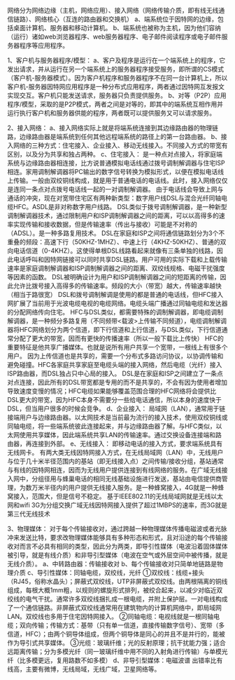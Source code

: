 网络分为网络边缘（主机，网络应用）、接入网络（网络传输介质，即有线无线通信链路）、网络核心（互连的路由器和交换机）
a、端系统位于因特网的边缘，包括桌面计算机、服务器和移动计算机。
b、端系统也被称为主机，因为他们容纳（运行）诸如web浏览器程序、web服务器程序、电子邮件阅读程序或电子邮件服务器程序等应用程序。

1、客户机与服务器程序/模型：
a、客户及程序是运行在一个端系统上的程序，它发出请求，并从运行在另一个端系统上的服务器程序接受服务，即所谓的CS模式（客户机-服务器模式）。因为客户机程序和服务器程序不在同一台计算机上，所以客户机-服务器因特网应用程序是一种分布式应用程序，两者通过因特网互发报文实现交互。客户机只能发送请求，服务器只负责提供服务。
b、对等（P2P）应用程序/模型，采取的是P2P模式，两者之间是对等的，即其中的端系统互相作用并运行执行客户机和服务器供能的程序，两者既可以提供服务又可以请求服务。

2、接入网络：
a、接入网络实际上就是将端系统连接到其边缘路由器的物理链路，边缘路由器是端系统到任何其他远程端系统的路径上的第一台路由器。
b、接入网络的三种方式：住宅接入、企业接入、移动无线接入。不同接入方式的带宽有区别，以及分为共享和独占两种。
c、住宅接入：
是一种点对点接入，将家庭端系统与边缘路由器相连接，比方说普通模拟电话线通过拨号调制解调器与住宅ISP相连。家用调制解调器将PC输出的数字信号转换为模拟形式，以便在模拟电话线上传输。一般由双绞铜线构成，就是用于普通电话的电话线。此时，接入网络仅仅是连同一条点对点拨号电话线一起的一对调制解调器。
由于电话线会导致上网与通话的冲突，现在对宽带住宅区有两种新类型：数字用户线DSL与混合光纤同轴电缆HFC。ASDL是非对称数字用户线路。
DSL类似于拨号调制解调器，是一种新型调制解调器技术，通过限制用户和ISP调制解调器之间的距离，可以以高得多的速率实现传输和接收数据，但是传输速率（传出与接收）可能是不对称的（ADSL）。是一种多路复用技术。
DSL在家庭和ISP之间将通信链路划分为3个不重叠的频段：高速下行（50KHZ-1MHZ）、中速上行（4KHZ-50KHZ）、普通的双向电话信道（0-4KHZ）。这使得单根DSL线路看起来就像有三条单独的线路，因此电话呼叫和因特网链接可以同时共享DSL链路。用户可用的实际下载和上载传输速率是家庭调制解调器和ISP调制解调器之间的距离、双绞线规格、电磁干扰强度等因素的函数。
DSL被明确设计为用户和ISP调制解调器之间的短距离的传输，因此允许比拨号接入高得多的传输速率。频段的大小（带宽）越大，传输速率越快（相当于路很宽）
DSL和拨号调制解调是使用的都是普通的电话线，但HFC接入网扩展了当前用于光波电缆电视的电缆网络。电缆头端广播通过同轴电缆和发达器的分配网络传向住宅。
HFC与DSL类似，都需要特殊的调制解调器，即电缆调制解调器，是一种频分多路复用（不同频带<载波>上传输不同频道），电缆调制解调器将HFC网络划分为两个信道，即下行信道和上行信道，与DSL类似，下行信道通常分配了更大的带宽，因而有更快的传播速率（所以一般下载比上传快）
HFC的重要特征是他共享广播媒体。也就是说所有用户共享一个宽带，一根线上有很多个用户。
因为上传信道也是共享的，需要一个分布式多路访问协议，以协调传输和避免碰撞。HFC各家庭共享家庭至电缆头端的接入网络，然后电缆（光纤）接入ISP路由器，而DSL独占只中心局的接入。
DSL是在家庭和ISP之间建立了一条点对点连接，因此所有的DSL带宽都是专用的而不是共享的，不会有因为使用者增加导致速度变慢的情况；HFC电缆如果能够覆盖范围合理的HFC网络将会提供比DSL更大的带宽，因为HFC本身不需要分一些给电话通信，所以本身的速度快于DSL，但当用户很多的时候会竞争。
d、企业接入：
局域网（LAN），通常用于链接端用户与边缘路由器。以太网技术是当前最为流行的接入技术，使用双绞铜线或同轴电缆，将一些端系统彼此连接起来，并与边缘路由器了解。与HFC类似，以太网使用共享媒体，因此端系统共享LAN的传输速率。通过交换设备连接端和路由器，再连接到外部。
e、无线接入：
即移动电话的接入方式，要求端系统具有无线网卡。
有两大类无线因特网接入方式，在无线局域网（LAN）中，无线用户与位于几十米半径范围内的基站（即无线接入点）之间传输/接收分组，基站通常与有线的因特网相连，因而为无线用户提供连接到有线网络的服务。在广域无线接入网中，分组径用与蜂巢电话的相同无线基础设施进行发送，基站由电信提供商管理，为数万米半径内的用户提供无线接入服务。是一种蜂窝接入，4G就是一种蜂窝接入，范围大，但是信号不稳定。
基于IEEE802.11的无线局域网就是无线以太网和wifi
3G为分组交换广域无线因特网接入提供了超过1MBPS的速率，而3G就是第三代无线技术

3、物理媒体：
对于每个传输接收对，通过跨越一种物理媒体传播电磁波或者光脉冲来发送比特，要求改物理媒体能够具有多种形态和形式，且对沿途的每个传输接收对而言不必具有相同的类型，因此分为两类，即导引性媒体（电波沿着固体媒体被引导，就是有线介质）和非导引型媒体（电波在空气或外层空间中被传播，就是无线介质）。
a、中转路由器：传输接收对
b、每个传输接收对只简单地链路是物理介质
c、导引性媒体：同轴电缆，双绞线，光纤
①双绞线：线缆+接头（RJ45，俗称水晶头）；屏蔽式双绞线，UTP非屏蔽式双绞线。由两根隔离的铜线组成，每根大概1mm粗，以规则的螺旋形式排列，被绞合起来，以减少对临近双绞线的电气干扰。通常许多双绞线捆扎成一根电缆，并附上保护层。一对电线构成了一个通信链路。非屏蔽式双绞线通常用在建筑物内的计算机网络中，即局域网LAN。双绞线也多用于住宅因特网接入。
②同轴电缆：电视线就是一根同轴电缆；双向传输；传输方式：基带（只有单一信道，直接传输数字信号）、宽带（多信道，HFC）；由两个铜导体组成，但两个铜导体是同心的并且不是并行的，能被作为导引式共享媒体。
③光缆：玻璃纤维；光的反射原理；抗干扰能力强；适合远距离传输；分为多模光纤（同一玻璃纤维中用不同的入射角进行传输）与单模光纤（比多模更远，复用路数不如多模）
d、非导引型媒体：电磁波谱
出错率比有线高，主要有微博，无线局域，无线广域，卫星网络等。
